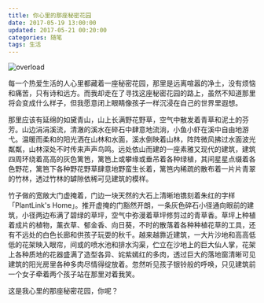 ```yaml
---
title: 你心里的那座秘密花园
date: 2017-05-19 13:00:00
updated: 2017-05-21 00:20:00
categories: 随笔
tags: 生活
---
```


![overload](/images/namaqualand.jpg)

每一个热爱生活的人心里都藏着一座秘密花园，那里是远离喧嚣的净土，没有烦恼和痛苦，只有诗和远方。而我却走在了寻找这座秘密花园的路上，虽然不知道那里将会变成什么样子，但我愿意闭上眼睛像孩子一样沉浸在自己的世界里遐想。

<!--more-->

那里应该有延绵的如黛青山，山上长满野花野草，空气中散发着青草和泥土的芬芳。山边涓涓溪流，清澈的溪水在碎石中肆意地流淌，小鱼小虾在溪中自由地游弋。温暖而柔和的阳光洒在山林和水面，溪水倒映着山林，阵阵微风拂过水面波光粼粼，山林深处不时传来声声鸟鸣。远处依山而建的一座素雅又现代的建筑，建筑四周环绕着高高的灰色篱笆，篱笆上或攀缘或垂吊着各种绿植，其间星星点缀着各色野花，篱笆下各种野花野草肆意地野蛮生长着，篱笆内稀疏的散布着一片片青翠的竹林，透过竹林的罅隙依稀可见建筑的模样。

竹子做的宽敞大门虚掩着，门边一块天然的大石上清晰地镌刻着朱红的字样「PlantLink's Home」。推开虚掩的门豁然开朗，一条灰色碎石小径通向眼前的建筑，小径两边布满了碧绿的草坪，空气中弥漫着草坪修剪过的青草香。草坪上种植着成片的植物，薰衣草、郁金香、向日葵，不时的散落着各种种植花草的工具，还有不远处的白色长廊和供孩子玩耍的秋千。越来越靠近建筑，一大片沙地和高高低低的花架映入眼帘，间或的喷水池和排水沟渠，伫立在沙地上的巨大仙人掌，花架上各种质地的花器盛满了造型各异、姹紫嫣红的多肉，透过巨大的落地窗清晰可见建筑的阳光房里各种多肉尽情得绽放着。忽然听见孩子银铃般的呼唤，只见建筑前一个女子牵着两个孩子站在那里对着我笑。

这是我心里的那座秘密花园，你呢？